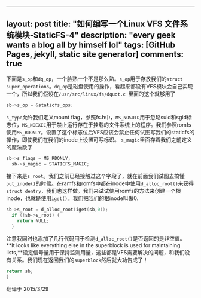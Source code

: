 
---
layout: post
title: "如何编写一个Linux VFS 文件系统模块-StaticFS-4"
description: "every geek wants a blog all by himself lol"
tags: [GitHub Pages, jekyll, static site generator]
comments: true
---

下面是`s_op`和`dq_op`，一个脸熟一个不是那么熟。`s_op`用于存放我们的`struct super_operations`。`dq_op`是磁盘使用的操作，看起来都没有VFS模块会自己实现一个，所以我们假设在`/usr/src/linux/fs/dquot.c `里面的这个就够用了

~~~c
sb->s_op = &staticfs_ops;
~~~

`s_type`允许我们定义mount flag，参照fs.h中，`MS_NOSUID`用于忽略suid和sgid标志位，`MS_NOEXEC`用于禁止运行存在于挂载的文件系统上的程序。我们参照romfs使用`MS_RDONLY`。设置了这个标志位后VFS应该会禁止任何试图写我们的staticfs的操作，即使我们在我们的inode上设置可写标识。
`s_magic`里面存着我们之前定义的魔法数字

~~~c
sb->s_flags = MS_RDONLY;
  sb->s_magic = STATICFS_MAGIC;
~~~

接下来是`s_root`。我们之前已经接触过这个字段了，就在前面我们试图去搞懂`put_inode()`的时候。在ramfs和romfs中都在inode中使用`d_alloc_root()`来获得`struct dentry`，我们也这样做。我们来试试使用romfs的方法来创建一个根inode，也就是使用`iget()`。我们把我们的根inode叫做0.

~~~c
sb->s_root = d_alloc_root(iget(sb,0));
  if (!sb->s_root) {
    return NULL;
  }
~~~

注意我同时也添加了几行代码用于检测`d_alloc_root()`是否返回的是非空值。
**It looks like everything else in the superblock is used for maintaining lists,**设定信号量用于保持监测用量，这些都是VFS需要解决的问题，和我们没有关系。我们现在返回我们的`superblock`然后就大功告成了！

~~~c
return sb;
}
~~~

翻译于 2015/3/29